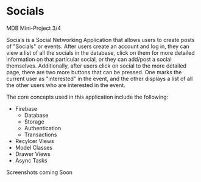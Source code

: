 # Socials
MDB Mini-Project 3/4

Socials is a Social Networking Application that allows users to create posts of "Socials" or events. After users create an account and log in, they can view a list of all the socials in the database, click on them for more detailed information on that particular social, or they can add/post a social themselves. Additionally, after users click on social to the more detailed page, there are two more buttons that can be pressed. One marks the current user as "interested" in the event, and the other displays a list of all the other users who are interested in the event. 

The core concepts used in this application include the following:
  - Firebase
    - Database
    - Storage
    - Authentication
    - Transactions  
  - Recylcer Views
  - Model Classes
  - Drawer Views
  - Async Tasks
  
Screenshots coming Soon

